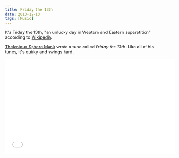 ```yaml
---
title: Friday the 13th
date: 2013-12-13
tags: [Music]
---
```


It's Friday the 13th, "an unlucky day in Western and Eastern superstition" according to [Wikipedia][3674-001]. 

[Thelonious Sphere Monk][3674-002] wrote a tune called *Friday the 13th*. Like all of his tunes, it's quirky and swings hard. 

<div class="fitvids">
    <iframe width="560" height="315" src="//www.youtube.com/embed/NT9xGJvW13c?rel=0" frameborder="0" allowfullscreen></iframe>
</div>


[3674-001]: http://en.wikipedia.org/wiki/Friday_the_13th
[3674-002]: http://en.wikipedia.org/wiki/Thelonious_Sphere_Monk
